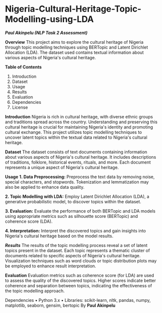 # Nigeria-Cultural-Heritage-Topic-Modelling-using-LDA
***Paul Akinpelu (NLP Task 2 Assessment)***

**Overview**
This project aims to explore the cultural heritage of Nigeria through topic modelling techniques using BERTopic and Latent Dirichlet Allocation (LDA). The dataset used contains textual information about various aspects of Nigeria's cultural heritage.

**Table of Contents**
1.	Introduction
2.	Dataset
3.	Usage
4.	Results
5.	Evaluation
6.	Dependencies
7.	License
   
**Introduction**
Nigeria is rich in cultural heritage, with diverse ethnic groups and traditions spread across the country. Understanding and preserving this cultural heritage is crucial for maintaining Nigeria's identity and promoting cultural exchange. This project utilizes topic modelling techniques to uncover latent topics within the textual data related to Nigeria's cultural heritage.

**Dataset**
The dataset consists of text documents containing information about various aspects of Nigeria's cultural heritage. It includes descriptions of traditions, folklore, historical events, rituals, and more. Each document represents a unique aspect of Nigeria's cultural heritage.

**Usage**
**1.	Data Preprocessing:** Preprocess the text data by removing noise, special characters, and stopwords. Tokenization and lemmatization may also be applied to enhance data quality.

**2.	Topic Modelling with LDA:** Employ Latent Dirichlet Allocation (LDA), a generative probabilistic model, to discover topics within the dataset.

**3.	Evaluation:** Evaluate the performance of both BERTopic and LDA models using appropriate metrics such as silhouette score (BERTopic) and coherence score (LDA).

**4.	Interpretation:** Interpret the discovered topics and gain insights into Nigeria's cultural heritage based on the model results.

***Results***
The results of the topic modelling process reveal a set of latent topics present in the dataset. Each topic represents a thematic cluster of documents related to specific aspects of Nigeria's cultural heritage. Visualization techniques such as word clouds or topic distribution plots may be employed to enhance result interpretation.

**Evaluation**
Evaluation metrics such as coherence score (for LDA) are used to assess the quality of the discovered topics. Higher scores indicate better coherence and separation between topics, indicating the effectiveness of the topic modelling approach.

Dependencies
•	Python 3.x
•	Libraries: scikit-learn, nltk, pandas, numpy, matplotlib, seaborn, gensim, bertopic
By **Paul Akinpelu**

